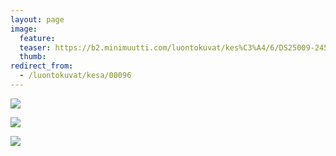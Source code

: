 ```yaml
---
layout: page
image:
  feature:
  teaser: https://b2.minimuutti.com/luontokuvat/kes%C3%A4/6/DS25009-245px.jpg
  thumb:
redirect_from:
  - /luontokuvat/kesa/00096
---
```


![](https://b2.minimuutti.com/luontokuvat/kes%C3%A4/6/DS25017-800px.jpg)

![](https://b2.minimuutti.com/luontokuvat/kes%C3%A4/6/DS25018-800px.jpg)

![](https://b2.minimuutti.com/luontokuvat/kes%C3%A4/6/DS25009-800px.jpg)
